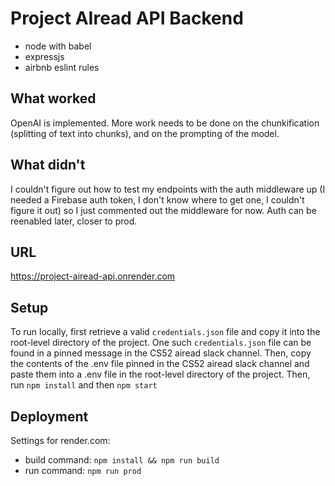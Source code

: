 # Project AIread API Backend

* node with babel
* expressjs
* airbnb eslint rules

## What worked
OpenAI is implemented. More work needs to be done on the chunkification (splitting of text into chunks), and on the prompting of the model.

## What didn't
I couldn't figure out how to test my endpoints with the auth middleware up (I needed a Firebase auth token, I don't know where to get one, I couldn't figure it out) so I just commented out the middleware for now. Auth can be reenabled later, closer to prod.

## URL
https://project-airead-api.onrender.com

## Setup
To run locally, first retrieve a valid `credentials.json` file and copy it into the root-level directory of the project. One such `credentials.json` file can be found in a pinned message in the CS52 airead slack channel. Then, copy the contents of the .env file pinned in the CS52 airead slack channel and paste them into a .env file in the root-level directory of the project. Then, run `npm install` and then `npm start`

## Deployment
Settings for render.com:
* build command:  `npm install && npm run build`
* run command:  `npm run prod`
